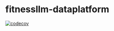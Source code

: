 # fitnessllm-dataplatform

[![codecov](https://codecov.io/gh/santoshgdev/fitnessllm-dataplatform/graph/badge.svg?token=7448321QM5)](https://codecov.io/gh/santoshgdev/fitnessllm-dataplatform)
